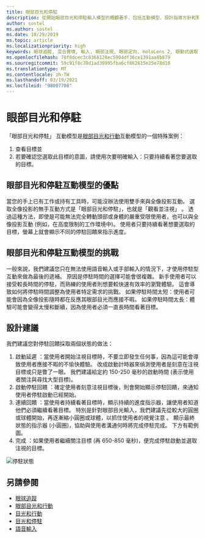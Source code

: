 ```yaml
---
title: 眼部目光和停駐
description: 從開始眼部目光和停駐輸入模型的概觀著手，包括互動模型、設計指導方針和獨特的挑戰。
author: sostel
ms.author: sostel
ms.date: 10/29/2019
ms.topic: article
ms.localizationpriority: high
keywords: 眼球追蹤, 混合實境, 輸入, 眼部注視, 眼部定向, HoloLens 2, 眼動式選取, Dwell, 混合實境頭戴式裝置, windows 混合實境頭戴式裝置, 虛擬實境頭戴式裝置, HoloLens, MRTK, 混合實境工具組, 設計
ms.openlocfilehash: 78f8dcec3c8368128ec5904df36ce1391aa8b879
ms.sourcegitcommit: 59c91f8c70d1ad30995fba6cf862615e25e78d10
ms.translationtype: MT
ms.contentlocale: zh-TW
ms.lasthandoff: 03/19/2021
ms.locfileid: "98007708"
---
```

# <a name="eye-gaze-and-dwell"></a>眼部目光和停駐

「眼部目光和停駐」  互動模型是[眼部目光和行動](gaze-and-commit.md)互動模型的一個特殊案例：
1. 查看目標並 
2. 若要確認您選取此目標的意圖，請使用次要明確輸入：只要持續看著您要選取的目標。

## <a name="advantages-of-the-eye-gaze-and-dwell-interaction-model"></a>眼部目光和停駐互動模型的優點 

當您的手上已有工作或持有工具時，可能沒辦法使用雙手來與全像投影互動。
選取全像投影的無手互動方式是「眼部目光和停駐」，也就是「觀看並注視」  。 透過這種方法，即使是可能無法完全轉動頭部或身體的嚴重受限使用者，也可以與全像投影互動 (例如，在高度限制的工作環境中)。
使用者只要持續看著想要選取的目標，螢幕上就會顯示不同的停駐回饋來指示進度。

## <a name="challenges-of-the-eye-gaze-and-dwell-interaction-model"></a>眼部目光和停駐互動模型的挑戰

一般來說，我們建議您只在無法使用語音輸入或手部輸入的情況下，才使用停駐型互動來做為最後的遞補。 原因是停駐時間的選擇可能會很複雜。 新手使用者可以接受較長時間的停駐，而熟練的使用者則想要較快速有效率的瀏覽體驗。 這會導致如何將停駐時間調整為使用者特定需求的挑戰。
如果停駐時間太短：使用者可能會因為全像投影隨時都在反應其眼部目光而應接不暇。 如果停駐時間太長：體驗可能會變得太慢和斷續，因為使用者必須一直長時間看著目標。

## <a name="design-recommendations"></a>設計建議

我們建議您對停駐回饋採取兩個狀態的做法：
1. 啟動延遲  ：當使用者開始注視目標時，不要立即發生任何事，因為這可能會導致使用者應接不暇的不愉快體驗。 改成啟動計時器來偵測使用者是刻意在注視目標或只是瞥了一眼。
我們建議給定約 150-250 毫秒的啟動時間 (表示使用者關注與尋找大型目標)。  
2. 啟動停駐回饋  ：確定使用者刻意注視目標後，則會開始顯示停駐回饋，來通知使用者停駐啟動已經開始。 
3. 連續回饋  ：當使用者持續看著目標時，顯示持續的進度指示器，讓使用者知道他們必須繼續看著目標。 特別是針對眼部目光輸入，我們建議先從較大的圓圈或球體開始，再逐漸縮小圓圈或球體，以抓住使用者的視覺注意  。 顯示最終狀態的指示器 (小圓圈)，協助與使用者溝通何時將完成停駐完成。 下方有範例圖。 
4. 完成  ：如果使用者繼續關注目標 (再 650-850 毫秒)，便完成停駐啟動並選取注視的目標。

![停駐狀態](images/eyes_dwellstate_recommendation.png)<br>

## <a name="see-also"></a>另請參閱

* [眼球追蹤](eye-tracking.md)
* [眼部目光和行動](gaze-and-commit-eyes.md)
* [目光和行動](gaze-and-commit.md)
* [目光和停駐](gaze-and-dwell.md)
* [語音輸入](../out-of-scope/voice-design.md)
